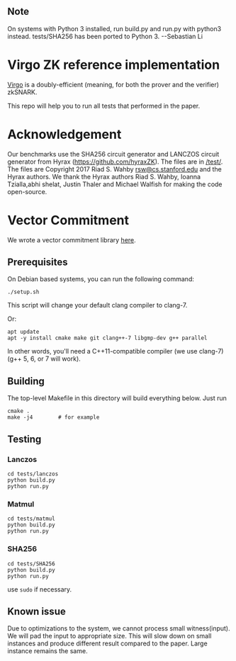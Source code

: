 ## Note

On systems with Python 3 installed, run build.py and run.py with python3 instead. tests/SHA256 has been ported to Python 3. --Sebastian Li
# Virgo ZK reference implementation

[Virgo](https://eprint.iacr.org/2019/1482) is a doubly-efficient (meaning,
for both the prover and the verifier) zkSNARK.

This repo will help you to run all tests that performed in the paper.

# Acknowledgement

Our benchmarks use the SHA256 circuit generator and LANCZOS circuit generator from Hyrax (https://github.com/hyraxZK). The files are in [/test/](https://github.com/sunblaze-ucb/Virgo/blob/master/tests/). The files are Copyright 2017 Riad S. Wahby rsw@cs.stanford.edu and the Hyrax authors. We thank the Hyrax authors Riad S. Wahby, Ioanna Tzialla,abhi shelat, Justin Thaler and Michael Walfish for making the code open-source.

# Vector Commitment
We wrote a vector commitment library [here](https://github.com/sunblaze-ucb/Virgo/tree/master/include/poly_commitment).

## Prerequisites ##

On Debian based systems, you can run the following command:

    ./setup.sh
    
This script will change your default clang compiler to clang-7.

Or:

    apt update
    apt -y install cmake make git clang++-7 libgmp-dev g++ parallel

In other words, you'll need a C++11-compatible compiler (we use clang-7) (g++ 5, 6, or 7 will work).

## Building ##

The top-level Makefile in this directory will build everything below. Just run

    cmake .
    make -j4        # for example

## Testing ##
### Lanczos
    cd tests/lanczos
    python build.py
    python run.py

### Matmul
    cd tests/matmul
    python build.py
    python run.py

### SHA256
    cd tests/SHA256
    python build.py
    python run.py

use `sudo` if necessary.

## Known issue

Due to optimizations to the system, we cannot process small witness(input). We will pad the input to appropriate size. This will slow down on small instances and produce different result compared to the paper. Large instance remains the same.
